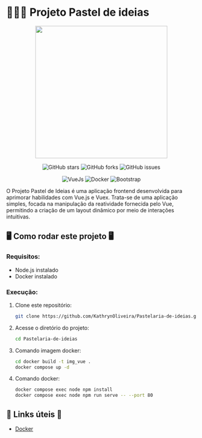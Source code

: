 # 👩🏻‍💻 Projeto Pastel de ideias

<div align="center">

<img src="./public/img/logo.svg" width="350px">


<div style="margin-top:15px;">
    <img src="https://img.shields.io/github/stars/portfolio-projetos-dev/portfoleo?style=for-the-badge" alt="GitHub stars" />
    <img src="https://img.shields.io/github/forks/portfolio-projetos-dev/portfoleo?style=for-the-badge" alt="GitHub forks" />
    <img src="https://img.shields.io/github/issues/portfolio-projetos-dev/portfoleo?style=for-the-badge" alt="GitHub issues" />
</div>

<div style="margin-top:15px;">
  <img src="https://img.shields.io/badge/Vue%20js-35495E?style=for-the-badge&logo=vuedotjs&logoColor=4FC08D" alt="VueJs"/>
  <img src="https://img.shields.io/badge/Docker-2CA5E0?style=for-the-badge&logo=docker&logoColor=white" alt="Docker">
  <img src="https://img.shields.io/badge/Bootstrap-563D7C?style=for-the-badge&logo=bootstrap&logoColor=white" alt="Bootstrap">  
</div>

</div>

O Projeto Pastel de Ideias é uma aplicação frontend desenvolvida para aprimorar habilidades com Vue.js e Vuex. Trata-se de uma aplicação simples, focada na manipulação da reatividade fornecida pelo Vue, permitindo a criação de um layout dinâmico por meio de interações intuitivas.

## 🖥️ Como rodar este projeto 🖥️

### Requisitos:
-   Node.js instalado
-   Docker instalado

### Execução:

1. Clone este repositório:

    ```sh
    git clone https://github.com/KathrynOliveira/Pastelaria-de-ideias.git
    ```

2. Acesse o diretório do projeto:

    ```sh
    cd Pastelaria-de-ideias
    ```

3. Comando imagem docker:

    ```sh
    cd docker build -t img_vue .
    docker compose up -d
    ```

4. Comando docker:
    ```sh
    docker compose exec node npm install
    docker compose exec node npm run serve -- --port 80
    ```

## 💎 Links úteis 💎
-   [Docker](https://docs.docker.com/desktop/)
